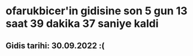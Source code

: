 # ofarukbicer'in gidisine son 5 gun 13 saat 39 dakika 37 saniye kaldi

## Gidis tarihi: 30.09.2022 :(